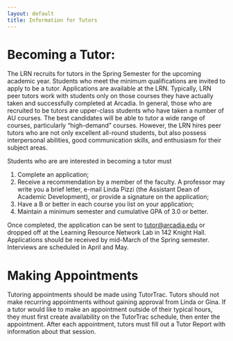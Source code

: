 ```yaml
---
layout: default
title: Information for Tutors
---
```


# Becoming a Tutor:

The LRN recruits for tutors in the Spring Semester for the upcoming academic year. Students who meet the minimum qualifications are invited to apply to be a tutor. Applications are available at the LRN. Typically, LRN peer tutors work with students only on those courses they have actually taken and successfully completed at Arcadia. In general, those who are recruited to be tutors are upper-class students who have taken a number of AU courses. The best candidates will be able to tutor a wide range of courses, particularly “high-demand” courses. However, the LRN hires peer tutors who are not only excellent all-round students, but also possess interpersonal abilities, good communication skills, and enthusiasm for their subject areas.

Students who are are interested in becoming a tutor must

1. Complete an application;
2. Receive a recommendation by a member of the faculty. A professor may write you a brief letter, e-mail Linda Pizzi (the Assistant Dean of Academic Development), or provide a signature on the application;
3. Have a B or better in each course you list on your application;
4. Maintain a minimum semester and cumulative GPA of 3.0 or better.

Once completed, the application can be sent to tutor@arcadia.edu or dropped off at the Learning Resource Network Lab in 142 Knight Hall. Applications should be received by mid-March of the Spring semester. Interviews are scheduled in April and May.

# Making Appointments

Tutoring appointments should be made using TutorTrac. Tutors should not make recurring appointments without gaining approval from Linda or Gina. If a tutor would like to make an appointment outside of their typical hours, they must first create availability on the TutorTrac schedule, then enter the appointment. After each appointment, tutors must fill out a Tutor Report with information about that session. 